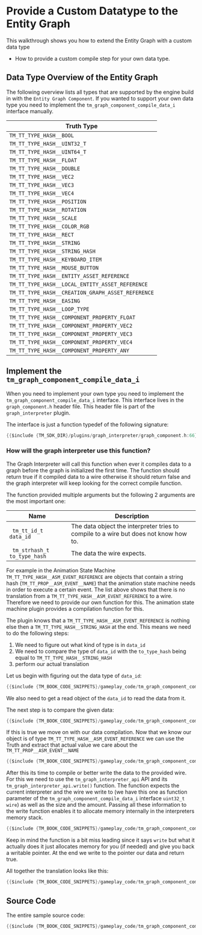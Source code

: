 # Provide a Custom Datatype to the Entity Graph

This walkthrough shows you how to extend the Entity Graph with a custom data type

- How to provide a custom compile step for your own data type.



## Data Type Overview of the Entity Graph

The following overview lists all types that are supported by the engine build in with the `Entity Graph Component`.  If you wanted to support your own data type you need to implement the `tm_graph_component_compile_data_i` interface manually.

| Truth Type                                        |
| ------------------------------------------------- |
| `TM_TT_TYPE_HASH__BOOL`                           |
| `TM_TT_TYPE_HASH__UINT32_T`                       |
| `TM_TT_TYPE_HASH__UINT64_T`                       |
| `TM_TT_TYPE_HASH__FLOAT`                          |
| `TM_TT_TYPE_HASH__DOUBLE`                         |
| `TM_TT_TYPE_HASH__VEC2`                           |
| `TM_TT_TYPE_HASH__VEC3`                           |
| `TM_TT_TYPE_HASH__VEC4`                           |
| `TM_TT_TYPE_HASH__POSITION`                       |
| `TM_TT_TYPE_HASH__ROTATION`                       |
| `TM_TT_TYPE_HASH__SCALE`                          |
| `TM_TT_TYPE_HASH__COLOR_RGB`                      |
| `TM_TT_TYPE_HASH__RECT`                           |
| `TM_TT_TYPE_HASH__STRING`                         |
| `TM_TT_TYPE_HASH__STRING_HASH`                    |
| `TM_TT_TYPE_HASH__KEYBOARD_ITEM`                  |
| `TM_TT_TYPE_HASH__MOUSE_BUTTON`                   |
| `TM_TT_TYPE_HASH__ENTITY_ASSET_REFERENCE`         |
| `TM_TT_TYPE_HASH__LOCAL_ENTITY_ASSET_REFERENCE`   |
| `TM_TT_TYPE_HASH__CREATION_GRAPH_ASSET_REFERENCE` |
| `TM_TT_TYPE_HASH__EASING`                         |
| `TM_TT_TYPE_HASH__LOOP_TYPE`                      |
| `TM_TT_TYPE_HASH__COMPONENT_PROPERTY_FLOAT`       |
| `TM_TT_TYPE_HASH__COMPONENT_PROPERTY_VEC2`        |
| `TM_TT_TYPE_HASH__COMPONENT_PROPERTY_VEC3`        |
| `TM_TT_TYPE_HASH__COMPONENT_PROPERTY_VEC4`        |
| `TM_TT_TYPE_HASH__COMPONENT_PROPERTY_ANY`         |

## Implement the `tm_graph_component_compile_data_i`

When you need to implement your own type you need to implement the `tm_graph_component_compile_data_i` interface. This interface lives in the `graph_component.h` header file. This header file is part of the `graph_interpreter` plugin.

The interface is just a function typedef of the following signature:

```c
{{$include {TM_SDK_DIR}/plugins/graph_interpreter/graph_component.h:66}}
```



### How will the graph interpreter use this function?

The Graph Interpreter will call this function when ever it compiles data to a graph before the graph is initialized the first time. The function should return true if it compiled data to a wire otherwise it should return false and the graph interpreter will keep looking for the correct compile function.

The function provided multiple arguments but the following 2 arguments are the most important one:

| Name                         | Description                                                  |
| ---------------------------- | ------------------------------------------------------------ |
| ` tm_tt_id_t data_id`        | The data object the interpreter tries to compile to a wire but does not know how to. |
| ` tm_strhash_t to_type_hash` | The data the wire expects.                                   |

For example in the Animation State Machine `TM_TT_TYPE_HASH__ASM_EVENT_REFERENCE` are objects that contain a string hash (`TM_TT_PROP__ASM_EVENT__NAME`) that the animation state machine needs in order to execute a certain event. The list above shows that there is no translation from a `TM_TT_TYPE_HASH__ASM_EVENT_REFERENCE` to a wire. Therefore we need to provide our own function for this. The animation state machine plugin provides a compilation function for this. 

The plugin knows that a `TM_TT_TYPE_HASH__ASM_EVENT_REFERENCE` is nothing else then a `TM_TT_TYPE_HASH__STRING_HASH` at the end. This means we need to do the following steps:

1. We need to figure out what kind of type is in `data_id`
2. We need to compare the type of `data_id` with the `to_type_hash` being equal to `TM_TT_TYPE_HASH__STRING_HASH`
3. perform our actual translation

Let us begin with figuring out the data type of `data_id`:

```c
{{$include {TM_BOOK_CODE_SNIPPETS}/gameplay_code/tm_graph_component_compile_data_i.c:21:23}}
```

We also need to get a read object of the `data_id` to read the data from it.

The next step is to compare the given data:

```c
{{$include {TM_BOOK_CODE_SNIPPETS}/gameplay_code/tm_graph_component_compile_data_i.c:25}}
```

If this is true we move on with our data compilation. Now that we know our object is of type `TM_TT_TYPE_HASH__ASM_EVENT_REFERENCE` we can use the Truth and extract that actual value we care about the `TM_TT_PROP__ASM_EVENT__NAME`

```` c
{{$include {TM_BOOK_CODE_SNIPPETS}/gameplay_code/tm_graph_component_compile_data_i.c:27:28}}
````

After this its time to compile or better write the data to the provided wire. For this we need to use the `tm_graph_interpreter_api` API and its `tm_graph_interpreter_api.write()` function. The function expects the current interpreter and the wire we write to (we have this one as function parameter of the `tm_graph_component_compile_data_i` interface `uint32_t wire`)  as well as the size and the amount. Passing all these information to the write function enables it to allocate memory internally in the interpreters memory stack.

```c
{{$include {TM_BOOK_CODE_SNIPPETS}/gameplay_code/tm_graph_component_compile_data_i.c:29}}
```

Keep in mind the function is a bit miss leading since it says `write` but what it actually does it just allocates memory for you (if needed) and give you back a writable pointer. At the end we write to the pointer our data and return true.

All together the translation looks like this:

```c
{{$include {TM_BOOK_CODE_SNIPPETS}/gameplay_code/tm_graph_component_compile_data_i.c:25:32}}
```



## Source Code

The entire sample source code:

```c
{{$include {TM_BOOK_CODE_SNIPPETS}/gameplay_code/tm_graph_component_compile_data_i.c}}
```

